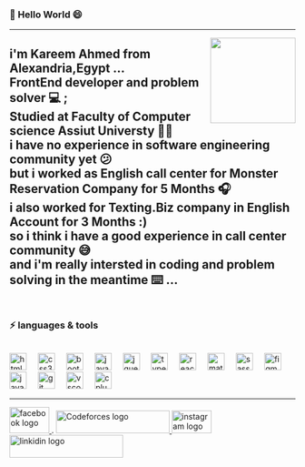 ### 👋 Hello World 😄
<hr>
<img align="right" height="150" src="https://th.bing.com/th/id/OIP.SFViy40-Bw1ngrd8hko8ZQHaHa?w=550&h=550&rs=1&pid=ImgDetMain" />


i'm Kareem Ahmed from Alexandria,Egypt ...
<br>
FrontEnd developer and problem solver 💻 ; 
<br>
Studied at Faculty of Computer science Assiut Universty 🧑‍🎓 
<br>
i have no experience in software engineering community yet 😕
<br>
but i worked as English call center for Monster Reservation Company for 5 Months 🎧 
<br>
i also worked for Texting.Biz company in English Account for 3 Months :)
<br>
so i think i have a good experience in call center community 😅 
<br>
and i'm really intersted in coding and problem solving in the meantime ⌨️ ...
<br>
<br>
---

### ⚡ languages & tools 
<br>
<div align="left">
  <img src="https://cdn.jsdelivr.net/gh/devicons/devicon/icons/html5/html5-original.svg" height="30" alt="html5 logo"  />
  <img width="12" />
  <img src="https://cdn.jsdelivr.net/gh/devicons/devicon/icons/css3/css3-original.svg" height="30" alt="css3 logo"  />
  <img width="12" />
  <img src="https://cdn.jsdelivr.net/gh/devicons/devicon/icons/bootstrap/bootstrap-original.svg" height="30" alt="bootstrap logo"  />
  <img width="12" />
  <img src="https://cdn.jsdelivr.net/gh/devicons/devicon/icons/javascript/javascript-original.svg" height="30" alt="javascript logo"  />
  <img width="12" />
  <img src="https://cdn.jsdelivr.net/gh/devicons/devicon/icons/jquery/jquery-original.svg" height="30" alt="jquery logo"  />
  <img width="12" />
  <img src="https://cdn.jsdelivr.net/gh/devicons/devicon/icons/typescript/typescript-original.svg" height="30" alt="typescript logo"  />
  <img width="12" />
  <img src="https://cdn.jsdelivr.net/gh/devicons/devicon/icons/react/react-original.svg" height="30" alt="react logo"  />
  <img width="12" />
  <img src="https://cdn.jsdelivr.net/gh/devicons/devicon/icons/materialui/materialui-original.svg" height="30" alt="materialui logo"  />
  <img width="12" />
  <img src="https://cdn.jsdelivr.net/gh/devicons/devicon/icons/sass/sass-original.svg" height="30" alt="sass logo"  />
  <img width="12" />
  <img src="https://cdn.jsdelivr.net/gh/devicons/devicon/icons/figma/figma-original.svg" height="30" alt="figma logo"  />
  <img width="12" />
  <img src="https://cdn.jsdelivr.net/gh/devicons/devicon/icons/java/java-original.svg" height="30" alt="java logo"  />
  <img width="12" />
  <img src="https://cdn.jsdelivr.net/gh/devicons/devicon/icons/git/git-original.svg" height="30" alt="git logo"  />
  <img width="12" />
  <img src="https://cdn.jsdelivr.net/gh/devicons/devicon/icons/vscode/vscode-original.svg" height="30" alt="vscode logo"  />
  <img width="12" />
  <img src="https://cdn.jsdelivr.net/gh/devicons/devicon/icons/cplusplus/cplusplus-original.svg" height="30" alt="cplusplus logo"  />
</div>
<hr>
<div align="left">
  <a href="https://www.facebook.com/karim.king.948/" target="_blank">
    <img src="https://th.bing.com/th/id/R.6c3ea8b640f61035021c20dd5dcd37fa?rik=31mzN9qX%2bAR9pA&riu=http%3a%2f%2fclipart-library.com%2fnew_gallery%2f377-3776210_facebook-logo-vector-logovectornet-logo-facebook-2019-png.png&ehk=feGZ0i4yauVvpdtQu%2bTAeLkp%2bpCt2QN1zx7GrMwtQuA%3d&risl=&pid=ImgRaw&r=0" height="46" width="70" alt="facebook logo"  />
  </a>.
  <a href="https://codeforces.com/profile/kikoz" target="_BLANK">
    <img src="https://pbs.twimg.com/profile_images/1669819199/codeforces-logo-with-upper-beta.png" height="40" width="200" alt="Codeforces logo"  />
  </a>
<a href="https://www.instagram.com/kareem__23__/" target="_blank">
    <img src="https://th.bing.com/th/id/R.57e3e076a3eebb2b667d325b425e717a?rik=uHVdR7Kz%2bpTxVw&pid=ImgRaw&r=0" height="40" width="70" alt="instagram logo"  />
  </a>
  <a href="http://www.linkedin.com/in/kareem-ahmed-99a775244" target="_blank">
   <img src="https://img.shields.io/static/v1?message=LinkedIn&logo=linkedin&label=&color=0077B5&logoColor=white&labelColor=&style=for-the-badge" height="40" width="200" alt="linkidin logo"  />
  </a>
</div>
<!--
**kiko19/kiko19** is a ✨ _special_ ✨ repository because its `README.md` (this file) appears on your GitHub profile.

Here are some ideas to get you started:

- 🔭 I’m currently working on ...
- 🌱 I’m currently learning ...
- 👯 I’m looking to collaborate on ...
- 🤔 I’m looking for help with ...
- 💬 Ask me about ...
- 📫 How to reach me: ...
- 😄 Pronouns: ...
- ⚡ Fun fact: ...
-->
